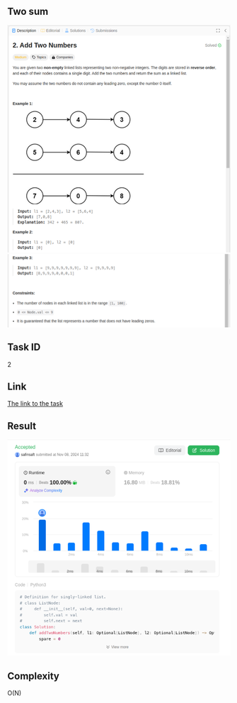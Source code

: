 ## Two sum
![alt text](task-1.png)
![alt text](task-2.png)
## Task ID
2

## Link
[The link to the task](https://leetcode.com/problems/add-two-numbers/)

## Result
![alt text](result.png)

## Complexity
O(N)